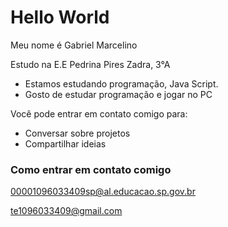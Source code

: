 # Hello World

Meu nome é Gabriel Marcelino

Estudo na E.E Pedrina Pires Zadra, 3°A
- Estamos estudando programação, Java Script.
- Gosto de estudar programação e jogar no PC

Você pode entrar em contato comigo para:
- Conversar sobre projetos
- Compartilhar ideias

### Como entrar em contato comigo
00001096033409sp@al.educacao.sp.gov.br

te1096033409@gmail.com
